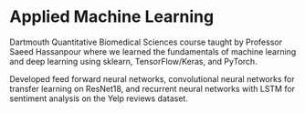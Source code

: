 # Applied Machine Learning

Dartmouth Quantitative Biomedical Sciences course taught by Professor Saeed Hassanpour where we learned the fundamentals of machine learning and deep learning using sklearn, TensorFlow/Keras, and PyTorch.

Developed feed forward neural networks, convolutional neural networks for transfer learning on ResNet18, and recurrent neural networks with LSTM for sentiment analysis on the Yelp reviews dataset.
